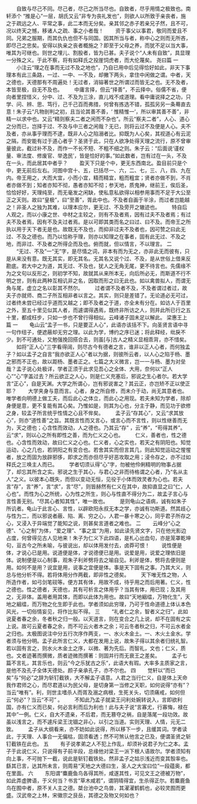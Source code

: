 <!-- { "loadSidebar": true } -->
　　自致与尽己不同。尽己者，尽己之所当尽也。自致者，尽乎用情之极致也。南轩添个 “推是心”一层，胡氏又云“非专为丧礼发也”，则欲人以所致于亲丧者，施之于疏远之人、平常之事，此二本而无分矣。亲其邻之赤子若亲兄子然，且不可，况以终天之憾，移诸人之疏、事之小者哉！ 
　　资于事父以事君，敬同而爱且不同。兄弟之服期，而其仇仇也但不与同国。因其所当与者，称中心之则而无所吝，即尽己之忠矣。安得以执亲之丧者概施之？即至于父母之养，而犹不足以当大事，唯其为可继也。则世之埋儿、割股者，皆为已甚。夫子说个“人未有自致”，具显理一分殊之义。于此不察，将有如释氏之投崖饲虎者，而大伦蔑矣。 
尧曰篇
一 
　　小注云“理之在事而无过不及之地也”，乃自已用中后见得恰好如此，非天下事理本有此三条路，一过、一中、一不及，却撇下两头，拿住中闲做之谓。中者，天之德也，天德那有不周遍处！无过者，消镕著世之所谓过而皆无之也。无不及者，本皆至极，自无不及也。 
　　中庸言择，但云“择善”，不云择中。俗儒不省，便向者里捏怪义，分中、过、不及为三涂，直儿戏不成道理。看中庸说择之之功，只学、问、辨、思、笃行，己千己百而弗措，何曾有拣选不错，孤孤另另一条蓦直去意！朱子云“凡物剖判之初，且当论其善不善，‘ 惟精惟一’，所以审其善不善”，非精一以求中也。又云“精则察夫二者之闲而不杂也”。所云“察夫二者”，人心、道心之分而已，岂择于过、不及与中三者之闲哉？无已，则将云过不及便是人心。夫不及者，亦从事乎理而不逮，既非人心之陷溺者比。抑既为人心矣，其视道心有云泥之隔，而安能有过于道心者乎？圣贤于此，只在人欲净处得天理之流行，原不曾审量彼此，截过补不及，而作一不长不短、不粗不细之则。朱子云：“后面说‘谨权量、审法度、修废官、举逸民’，皆是恰好的事。”如此数者，岂有过在一头，不及在一头，而此居其中者乎？ 
　　盈天下只是个中，更无东西南北。盈目前只是个中，更无前后左右。河图中宫十、五，已括尽一、六，二、七，三、八，四、九在内。帝王用之，大而大宜，小而小宜，精而精宜，粗而粗宜；贤者亦做不到，不肖者亦做不到；知者亦知不彻，愚者亦知不彻；参天地，质鬼神，继前王，俟后圣，恰恰好好，天理纯至，而无毫发之闲缺，使私意私欲得以相参用事而不足于大公至正之天则。故曰“皇极”，曰“至善”，胥此中也。不及者自画于半涂，而过者岂能越之！非圣人之独为其难，以理本应尔，更无过、不及旁开之辙迹也。 
　　特自后人观之，而以小康之世、中材之主较之，则有不及者焉，因有过夫不及者焉；有过夫不及者焉，因有不及夫过者焉。是以可即其类而名之曰过、曰不及。而帝王之所执以用于天下者无是也。故既无不及也，而抑非过夫不及者也，因可赞之曰此无过、不及之德也。而乃以恰称乎理，则亦以知理之在事者，固有此无过、不及之地，而非过、不及者之所得企而及也。俯而就，但以情言，不以理言。 
二
　　“无过、不及”一“无”字，是尽情之词，非本有而为无之，亦非此无而彼有，只是从来没有意。既无其实，即无其名。无其名又说个过、不及，是从世俗上借来反勘底。若大中之为道，其无过、不及也，犹人之无角无尾，更不待言也。先儒缘不为之文句以反形之，则初学不知，故就其从来所本无，向后所必无，而斯道不行不明之世，则有此两种互相讥非之名，因取而形之曰无此也。如以禽兽拟人，而谓无角与尾，虚立之名以彰其不然尔。 
　　过者谓不及者不及，不及者谓过者过，故夫子亦就师、商二子所互相非者以言之。其实，则只是差错了。无论道必无可过，过者终未尝已经过乎道而又越之；即不及者之于道，亦全未有分在。如访人于百里之外，至五十里见似其人者，而遽谓得遇焉，既终非所访之人，则并此所已行之五十里，都成枉步，只如一步也不曾行得相似。云峰诸子固未足以解此。 
梁惠王上篇
一
　　龟山云“孟子一书，只是要正人心”，此语亦该括不下。向圣贤言语中寻一句作纽子，便遮蔽却无穷之理。以此为学，博约之序已迷；将此释经，纰戾不少。到不可通处，又勉强挽回搭合去，则虽[与]古人之精义显相乖背，亦不惜矣。 
　　如将“正人心”三字看得阔，则尽古今有德者之言，谁非以正人心者，而何独孟子？如以孟子之自言“我亦欲正人心”者以为据，则彼所云者，以人心之陷于杨、墨之邪而不正也，故以距杨、墨者正之。七篇之大义微言，岂一一与杨、墨为对垒哉？孟子说心处极详，学者正须于此求见吾心之全体、大用，奈何以“正人心”“心”字盖过去？所云欲正之人心，则是仁义充塞后，邪说之生心者尔。若大学言“正心”，自是天渊。大学之所谓心，岂有邪说害之？其云正，亦岂矫不正以使正耶？ 
　　大学夹身与意而言。心者，身之所自修，而未介于动，尚无其意者也。唯学者向明德上做工夫，而后此心之体立，而此心之用现。若夫未知为学者，除却身便是意，更不复能有其心矣。乃惟如是，则其为心也，分主于静，而见功于欲修之身，较孟子所言统乎性情之心且不侔矣。 
　　孟子云“存其心”，又云“求其放心”，则亦“道性善”之旨。其既言性而又言心，或言心而不言性，则以性继善而无为，天之德也；心含性而效动，人之德也。乃其云“存” ，云“养”，“苟得其养”。云“求”，则以心之所有即性之善，而为仁义之心也。 
　　仁义，善者也，性之德也。心含性而效动，故曰仁义之心也。仁义者，心之实也，若天之有阴阳也。知觉运动，心之几也，若阴阳之有变合也。若舍其实而但言其几，则此知觉运动之惺惺者，放之而固为放辟邪侈，即求之而亦但尽乎好恶攻取之用；浸令存之，亦不过如释氏之三唤主人而已。 
　　学者切须认得“心”字，勿被他伶俐精明的物事占据了，却忘其所含之实。邪说之生于其心，与君心之非而待格谓之心者，乃“名从主人”之义。以彼本心既失，而但以变动无恒，见役于小体而效灵者为心也。若夫言“存”，言“养”，言“求”，言“尽”，则皆赫然有仁义在其中，故抑直显之曰“仁，人心也”。而性为心之所统，心为性之所生，则心与性直不得分为二，故孟子言心与言性善无别。“尽其心者知其性”，唯一故也。 
　　是则龟山之语病，诚有如朱子所讥者。龟山于此言心、言性，以辟欧阳永叔无本之学，亦诚有功斯道。然其歧心与性为二，而以邪说者蔽、陷、离、穷之心，人君一暴十寒之心，同乎君子所存之心，又浸入于异端觉了能知之说，则甚矣言道者之难也。 
二
　　云峰分“心之德”、“心之制”为体，“爱之理”、“事之宜”为用，如此读先贤文字，只在他光影边占度，何曾得见古人见地来！朱子为仁义下此四语，是札心出血句，亦是笼罩乾坤句，亘古今之所未喻，与彼说出，却以体用发付去，卤莽可恨！ 
　　说性便是体，才说心已是用。说道便是体，才说德便已是用。说爱是用，说爱之理依旧是体。说制便是以心制事，观朱子利斧劈将去之喻自见。利斧是体，劈将去便则是用。如何不是用？说宜是用，说事之宜便是体。事是天下固有之事。乃其大义，则总与他分析不得。若将体用分作两截，即非性之德矣。 
　　天下唯无性之物，人所造作者，如弓剑笔砚等。便方其有体，用故不成，待乎用之而后用著。仁义，性之德也。性之德者，天德也，其有可析言之体用乎？当其有体，用已现；及其用之，无非体。盖用者用其体，而即以此体为用也。故曰“天地絪缊，万物化生”，天地之絪缊，而万物之化生即于此也。学者须如此穷理，乃可于性命道德上体认本色风光，一切俗情妄见，将作比拟不得。 
三
　　“礼者仁之余，智者义之归”，此如说夏者春之余，冬者秋之归一般。以天道言，则在变合之几上说，却不在固有之实上说。故可云夏者春之余，而不可云火者木之余；可云冬者秋之归，不可云水者金之归也。太极图说注中分五行次序作两支，一、水火木金土。一、木火土金水。学者须与他分明。孟子此所言仁义，大都在发用上说，故朱子得以其余者归统礼智。若以固有言之，则水火木金土之序，以微、著为先后。而智礼，文也；仁义，质也。文者迹著而撰微，质者迹微而撰著：则固并行而无衰王之差矣。 
　　孟子七篇不言礼，其言乐也，则云“今之乐犹古之乐”，此语大有瑕。大率多主质家之言，是他不及孔子全体天德处。颜子亲承孔子，亦不尔也。 
四
　　觉轩以“而已矣”与“何必”之辞为斩钉截铁，大不解孟子语意。人君之当行仁义，自是体上天命我作君师之心，而尽君道以为民父母，是切身第一当修之天职，如何说得“亦有”？当云“唯有”。利，则世主嗜杀人而胥及溺之病根，生死关头，切须痛戒，如何但云“何必”？当云“不可” 。 
　　不知此乃孟子就梁王问利处婉转说入，言即欲利国，亦有仁义而已矣，何必言利而后为利也！此与夫子说“言寡尤，行寡悔，禄在其中”一例。仁义，自大不遗亲，不后君，而无篡夺之祸，自是落尾一段功效。故虽以浅言之，而不遽斥梁王沈锢之非心，以引之当道。实则天理、人情，元无二致。 
　　孟子从大纲看来，亦不妨如此说得，所以移下一步，且缓其词。学者读此，于天理、人事合一无偏枯，固须看透；然不可煞认他言之已及，便谓圣贤之斩钉截铁在此也。 
五
　　有子说孝弟之人不犯上作乱，却须补说君子为仁之本。孟子于此说仁义，只说得有子前半段，总缘他对梁王一派下根人语故尔。学者须知有向上事，不可抛下一截，说此是斩钉截铁处。然非孟子之姑示浅近而变其彀率也。繇其已言，达其所未言，则周易“天地之大德曰生，圣人之大宝曰位”一段蕴奥，都在里面。 
六
　　东阳谓“麋鹿鱼鸟各得其所，咸遂其性，可见文王之德被万物”，如此弄虚脾语，于义何当？书言“草木咸若”，谓阴晴得宜，生杀得正尔。若麋鹿鱼鸟在囿中者，原不关人主之德。桀台池中之鸟兽，其濯濯鹤鹤也，必较灵囿而更盛。汉武帝之上林，宋徽宗之艮岳，其德之及物又何如也？ 
